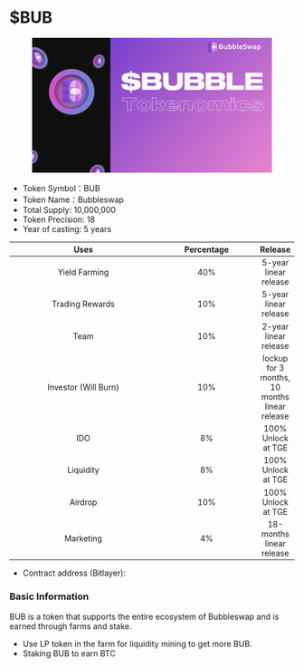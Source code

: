 # $BUB

<figure><img src="../.gitbook/assets/token.png" alt=""><figcaption></figcaption></figure>

* Token Symbol：BUB
* Token Name：Bubbleswap
* Total Supply: 10,000,000
* Token Precision: 18
* Year of casting: 5 years

<table><thead><tr><th width="250" align="center">Uses</th><th width="162.33333333333331" align="center">Percentage</th><th align="center">Release</th></tr></thead><tbody><tr><td align="center">Yield Farming</td><td align="center">40%</td><td align="center">5-year linear release</td></tr><tr><td align="center">Trading Rewards</td><td align="center">10%</td><td align="center">5-year linear release</td></tr><tr><td align="center">Team</td><td align="center">10%</td><td align="center">2-year linear release</td></tr><tr><td align="center">Investor (Will Burn)</td><td align="center">10%</td><td align="center">lockup for 3 months, 10 months linear release</td></tr><tr><td align="center">IDO</td><td align="center">8%</td><td align="center">100% Unlock at TGE</td></tr><tr><td align="center">Liquidity</td><td align="center">8%</td><td align="center">100% Unlock at TGE</td></tr><tr><td align="center">Airdrop</td><td align="center">10%</td><td align="center">100% Unlock at TGE</td></tr><tr><td align="center">Marketing</td><td align="center">4%</td><td align="center">18-months linear release</td></tr></tbody></table>

* Contract address (Bitlayer):&#x20;

### Basic Information

&#x20;BUB is a token that supports the entire ecosystem of Bubbleswap and is earned through farms and stake.

* Use LP token in the farm for liquidity mining to get more BUB.
* Staking BUB to earn BTC
